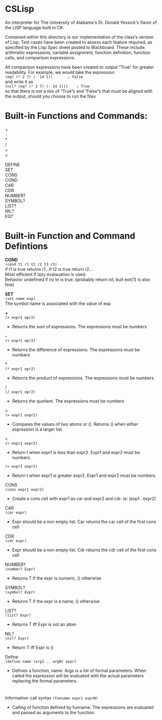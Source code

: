 # CSLisp
An interpreter for The University of Alabama's Dr. Donald Yessick's flavor of the LISP language built in C#.

Contained within this directory is our implementation of the class’s version of Lisp. Test cases have been created to assess each feature required, as specified by the Lisp Spec sheet posted to Blackboard. These include: arithmetic expressions, variable assignment, function definition, function calls, and comparison expressions.

All comparison expressions have been created to output “True” for greater readability. For example, we would take the expression  
```(eq? (* 2 7) (- 14 1))		; False```  
and write it as  
```(nil? (eq? (* 2 7) (- 14 1)))	; True```  
so that there is not a mix of “True”s and “False”s that must be aligned with the output, should you choose to run the files    
#
# Built-in Functions and Commands:
\+  
\-  
\*  
\/  
\=  
<  
>  

DEFINE   
SET  
CONS  
COND  
CAR  
CDR  
NUMBER?  
SYMBOL?  
LIST?  
NIL?  
EQ?  
#
# Built-in Function and Command Defintions
**COND**  
```(cond t1 r1 t2 r2 t3 r3)```  
if t1 is true returns r1...if t2 is true return r2...  
Most efficient if lazy evalauation is used.  
Behavior undefined if no tn is true. (probably return nil, buit exit(1) is also fine)  
  
**SET**  
```(set name exp)```  
The symbol name is associated with the value of exp  

**\+**  
```(+ expr1 epr2)```  
* Returns the sum of expressions. The expressions must be numbers  

**\-**  
```(+ expr1 epr2)```  
* Returns the difference of expressions. The expressions must be numbers  

\*  
```(* expr1 epr2)```  
* Returns the product of expressions. The expressions must be numbers  

\/  
```(/ expr1 epr2)```  
* Returns the quotient. The expressions must be numbers  

\=  
```(= expr1 expr2)```  
* Compares the values of two atoms or (). Returns () when either expression is a larger list.  

<  
```(< expr1 expr2)```  
* Return t when expr1 is less than expr2. Expr1 and expr2 must be numbers.  

>  
```(> expr1 expr2)```  
* Return t when expr1 is greater  expr2. Expr1 and expr2 must be numbers.  

CONS  
```(cons expr1 expr2)```  
* Create a cons cell with expr1 as car and expr2 and cdr: ie: (exp1 . expr2)  

CAR  
```(car expr)```  
* Expr should be a non empty list. Car returns the car cell of the first cons cell  

CDR  
```(cdr expr)```  
* Expr should be a non empty list. Cdr returns the cdr cell of the first cons cell  

NUMBER?  
```(number? Expr)```  
* Returns T if the expr is numeric, () otherwise  

SYMBOL?  
```(symbol? Expr)```  
* Returns T if the expr is a name, () otherwise  

LIST?  
```(list? Expr)```  
* Returns T iff Expr is not an atom  

NIL?  
```(nil? Expr)```  
* Return T iff Expr is ()  

Define  
```(define name (arg1 .. argN) expr)```  
* Defines a function, name. Args is a list of formal parameters. When called the expression will be evaluated with the actual parameters replacing the formal parameters.  
#
Informative: call syntax
```(funname expr1 exprN)```  
* Calling of function defined by funname. The expressions are evaluated and passed as arguments to the function.

